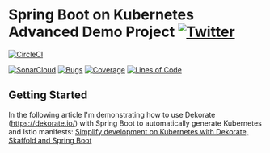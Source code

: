 # Spring Boot on Kubernetes Advanced Demo Project [![Twitter](https://img.shields.io/twitter/follow/piotr_minkowski.svg?style=social&logo=twitter&label=Follow%20Me)](https://twitter.com/piotr_minkowski)

[![CircleCI](https://circleci.com/gh/piomin/sample-springboot-dekorate-istio.svg?style=svg)](https://circleci.com/gh/piomin/sample-springboot-dekorate-istio)

[![SonarCloud](https://sonarcloud.io/images/project_badges/sonarcloud-black.svg)](https://sonarcloud.io/dashboard?id=piomin_sample-springboot-dekorate-istio)
[![Bugs](https://sonarcloud.io/api/project_badges/measure?project=piomin_sample-springboot-dekorate-istio&metric=bugs)](https://sonarcloud.io/dashboard?id=piomin_sample-springboot-dekorate-istio)
[![Coverage](https://sonarcloud.io/api/project_badges/measure?project=piomin_sample-springboot-dekorate-istio&metric=coverage)](https://sonarcloud.io/dashboard?id=piomin_sample-springboot-dekorate-istio)
[![Lines of Code](https://sonarcloud.io/api/project_badges/measure?project=piomin_sample-springboot-dekorate-istio&metric=ncloc)](https://sonarcloud.io/dashboard?id=piomin_sample-springboot-dekorate-istio)

## Getting Started 

In the following article I'm demonstrating how to use Dekorate (https://dekorate.io/) with Spring Boot to automatically generate Kubernetes and Istio manifests: [Simplify development on Kubernetes with Dekorate, Skaffold and Spring Boot](https://piotrminkowski.com/2020/06/08/simplify-development-on-kubernetes-with-dekorate-skaffold-and-spring-boot/)